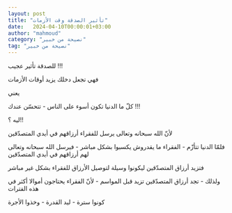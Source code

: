 ```yaml
---
layout: post
title: "تأثير الصدقة وقت الأزمات"
date:   2024-04-10T00:00:01+03:00
author: "mahmoud"
category: "نصيحة من خبير"
tag: "نصيحة من خبير"
---
```



للصدقة تأثير عجيب !!!

فهي تجعل دخلك يزيد أوقات الأزمات




يعني

كلّ ما الدنيا تكون أسوء على الناس - تتحسّن عندك !!!




ليه ؟!!

لأنّ الله سبحانه وتعالى يرسل للفقراء أرزاقهم في أيدي
المتصدّقين

فلمّا الدنيا تتأزّم - الفقراء ما يقدروش يكسبوا بشكل
مباشر - فيرسل الله سبحانه وتعالى لهم أرزاقهم في أيدي المتصدّقين

فتزيد أرزاق المتصدّقين ليكونوا وسيلة لتوصيل الأرزاق
للفقراء بشكل غير مباشر




ولذلك - تجد أرزاق المتصدّقين تزيد قبل المواسم - لأنّ
الفقراء يحتاجون أموالا أكثر في هذه الفترات




كونوا سترة - ليد القدرة - وخذوا الأجرة
